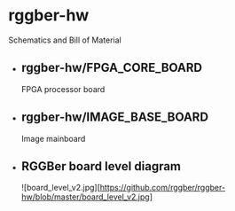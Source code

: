 # rggber-hw
Schematics and Bill of Material

- ## rggber-hw/FPGA_CORE_BOARD

  FPGA processor board

- ## rggber-hw/IMAGE_BASE_BOARD

  Image mainboard

- ## RGGBer board level diagram

  ![board_level_v2.jpg][https://github.com/rggber/rggber-hw/blob/master/board_level_v2.jpg]
